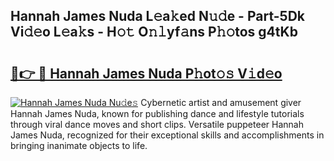 ## Hannah James Nuda L𝚎a𝚔ed N𝚞𝚍e - Part-5Dk Vi𝚍𝚎o L𝚎a𝚔s - H𝚘𝚝 O𝚗𝚕yf𝚊ns P𝚑𝚘tos g4tKb

# <h2><a href="http://kfaitrb.oniu.top/?m=Hannah+James+Nuda">🔗👉 🔴 Hannah James Nuda P𝚑ot𝚘𝚜 V𝚒d𝚎o</a></h2>

[![Hannah James Nuda Nu𝚍e𝚜](https://i.imgur.com/0qMVB7G.gif)](http://kfaitrb.oniu.top/?m=Hannah+James+Nuda)
Cybernetic artist and amusement giver Hannah James Nuda, known for publishing dance and lifestyle tutorials through viral dance moves and short clips. Versatile puppeteer Hannah James Nuda, recognized for their exceptional skills and accomplishments in bringing inanimate objects to life.  
